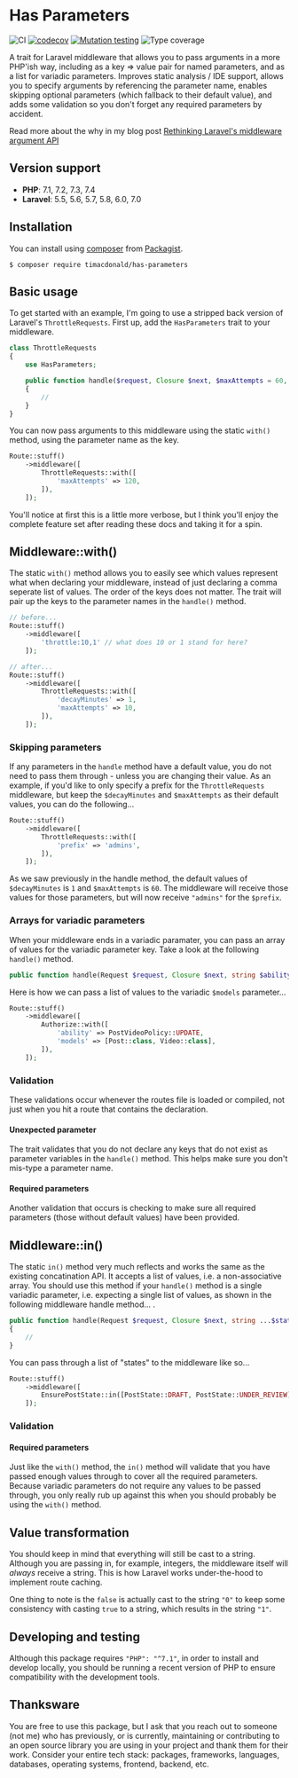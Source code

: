 # Has Parameters

![CI](https://github.com/timacdonald/has-parameters/workflows/CI/badge.svg) [![codecov](https://codecov.io/gh/timacdonald/has-parameters/branch/master/graph/badge.svg)](https://codecov.io/gh/timacdonald/has-parameters) [![Mutation testing](https://img.shields.io/endpoint?style=flat&url=https%3A%2F%2Fbadge-api.stryker-mutator.io%2Fgithub.com%2Ftimacdonald%2Fhas-parameters%2Fmaster)](https://dashboard.stryker-mutator.io/reports/github.com/timacdonald/has-parameters/master) ![Type coverage](https://shepherd.dev/github/timacdonald/has-parameters/coverage.svg)

A trait for Laravel middleware that allows you to pass arguments in a more PHP'ish way, including as a key => value pair for named parameters,  and as a list for variadic parameters. Improves static analysis / IDE support, allows you to specify arguments by referencing the parameter name, enables skipping optional parameters (which fallback to their default value), and adds some validation so you don't forget any required parameters by accident.

Read more about the why in my blog post [Rethinking Laravel's middleware argument API](https://timacdonald.me/rethinking-laravels-middleware-argument-api/)

## Version support

- **PHP**: 7.1, 7.2, 7.3, 7.4
- **Laravel**: 5.5, 5.6, 5.7, 5.8, 6.0, 7.0

## Installation

You can install using [composer](https://getcomposer.org/) from [Packagist](https://packagist.org/packages/timacdonald/has-parameters).

```
$ composer require timacdonald/has-parameters
```

## Basic usage

To get started with an example, I'm going to use a stripped back version of Laravel's `ThrottleRequests`. First up, add the `HasParameters` trait to your middleware.

```php
class ThrottleRequests
{
    use HasParameters;

    public function handle($request, Closure $next, $maxAttempts = 60, $decayMinutes = 1, $prefix = '')
    {
        //
    }
}
```

You can now pass arguments to this middleware using the static `with()` method, using the parameter name as the key.

```php
Route::stuff()
    ->middleware([
        ThrottleRequests::with([
            'maxAttempts' => 120,
        ]),
    ]);
```

You'll notice at first this is a little more verbose, but I think you'll enjoy the complete feature set after reading these docs and taking it for a spin.

## Middleware::with()

The static `with()` method allows you to easily see which values represent what when declaring your middleware, instead of just declaring a comma seperate list of values.
The order of the keys does not matter. The trait will pair up the keys to the parameter names in the `handle()` method.

```php
// before...
Route::stuff()
    ->middleware([
        'throttle:10,1' // what does 10 or 1 stand for here?
    ]);

// after...
Route::stuff()
    ->middleware([
        ThrottleRequests::with([
            'decayMinutes' => 1,
            'maxAttempts' => 10,
        ]),
    ]);
```

### Skipping parameters

If any parameters in the `handle` method have a default value, you do not need to pass them through - unless you are changing their value. As an example, if you'd like to only specify a prefix for the `ThrottleRequests` middleware, but keep the `$decayMinutes` and `$maxAttempts` as their default values, you can do the following...

```php
Route::stuff()
    ->middleware([
        ThrottleRequests::with([
            'prefix' => 'admins',
        ]),
    ]);
```

As we saw previously in the handle method, the default values of `$decayMinutes` is `1` and `$maxAttempts` is `60`. The middleware will receive those values for those parameters, but will now receive `"admins"` for the `$prefix`.

### Arrays for variadic parameters

When your middleware ends in a variadic paramater, you can pass an array of values for the variadic parameter key. Take a look at the following `handle()` method.

```php
public function handle(Request $request, Closure $next, string $ability, string ...$models)
```

Here is how we can pass a list of values to the variadic `$models` parameter...

```php
Route::stuff()
    ->middleware([
        Authorize::with([
            'ability' => PostVideoPolicy::UPDATE,
            'models' => [Post::class, Video::class],
        ]),
    ]);
```

### Validation

These validations occur whenever the routes file is loaded or compiled, not just when you hit a route that contains the declaration.

#### Unexpected parameter

The trait validates that you do not declare any keys that do not exist as parameter variables in the `handle()` method. This helps make sure you don't mis-type a parameter name.

#### Required parameters

Another validation that occurs is checking to make sure all required parameters (those without default values) have been provided.

## Middleware::in()

The static `in()` method very much reflects and works the same as the existing concatination API. It accepts a list of values, i.e. a non-associative array. You should use this method if your `handle()` method is a single variadic parameter, i.e. expecting a single list of values, as shown in the following middleware handle method...
.
```php
public function handle(Request $request, Closure $next, string ...$states)
{
    //
}
```

You can pass through a list of "states" to the middleware like so...

```php
Route::stuff()
    ->middleware([
        EnsurePostState::in([PostState::DRAFT, PostState::UNDER_REVIEW]),
    ]);
```

### Validation

#### Required parameters

Just like the `with()` method, the `in()` method will validate that you have passed enough values through to cover all the required parameters. Because variadic parameters do not require any values to be passed through, you only really rub up against this when you should probably be using the `with()` method.

## Value transformation

You should keep in mind that everything will still be cast to a string. Although you are passing in, for example, integers, the middleware itself will *always* receive a string. This is how Laravel works under-the-hood to implement route caching.

One thing to note is the `false` is actually cast to the string `"0"` to keep some consistency with casting `true` to a string, which results in the string `"1"`.

## Developing and testing

Although this package requires `"PHP": "^7.1"`, in order to install and develop locally, you should be running a recent version of PHP to ensure compatibility with the development tools.

## Thanksware

You are free to use this package, but I ask that you reach out to someone (not me) who has previously, or is currently, maintaining or contributing to an open source library you are using in your project and thank them for their work. Consider your entire tech stack: packages, frameworks, languages, databases, operating systems, frontend, backend, etc.
